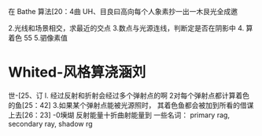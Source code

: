 在 Bathe 算法[20：4曲
UH、目良曰高向每个人象素抄一出一木艮光全成邀

2.光线和场景相交，求最近的交点
3.数点与光源连线，判断定是否在阴影中
4. 算着色 55
5.驷像素值
# Whited-风格算浇涵刘
世-[25、订
l. 经过反射和折射会经过多个弹射点的啊
2对每个弹射点都计算着色的鱼[25：42]
3.如果某个弹射点能被光源照时，
其着色鱼都会被加到所看的借谋上去[26：23]
-0㙽煳 反射能量十折曲射能量到
一些名词： primary rag, secondary ray, shadow rg
